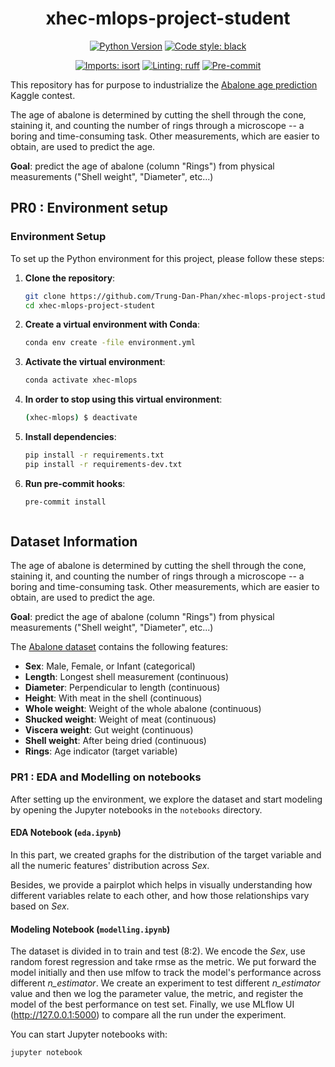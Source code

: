 <div align="center">

# xhec-mlops-project-student

[![Python Version](https://img.shields.io/badge/python-3.9%20%7C%203.10-blue.svg)]()
[![Code style: black](https://img.shields.io/badge/code%20style-black-000000.svg)](https://github.com/psf/black)


[![Imports: isort](https://img.shields.io/badge/%20imports-isort-%231674b1?style=flat&labelColor=ef8336)](https://pycqa.github.io/isort/)
[![Linting: ruff](https://img.shields.io/endpoint?url=https://raw.githubusercontent.com/charliermarsh/ruff/main/assets/badge/v2.json)](https://github.com/astral-sh/ruff)
[![Pre-commit](https://img.shields.io/badge/pre--commit-enabled-informational?logo=pre-commit&logoColor=white)](https://github.com/artefactory/xhec-mlops-project-student/blob/main/.pre-commit-config.yaml)
</div>

This repository has for purpose to industrialize the [Abalone age prediction](https://www.kaggle.com/datasets/rodolfomendes/abalone-dataset) Kaggle contest.



The age of abalone is determined by cutting the shell through the cone, staining it, and counting the number of rings through a microscope -- a boring and time-consuming task. Other measurements, which are easier to obtain, are used to predict the age.

**Goal**: predict the age of abalone (column "Rings") from physical measurements ("Shell weight", "Diameter", etc...)

## PR0 : Environment setup
### Environment Setup
To set up the Python environment for this project, please follow these steps:
1. **Clone the repository**:
   ```bash
   git clone https://github.com/Trung-Dan-Phan/xhec-mlops-project-student
   cd xhec-mlops-project-student
2. **Create a virtual environment with Conda**:
   ```bash
   conda env create -file environment.yml
3. **Activate the virtual environment**:
    ```bash
    conda activate xhec-mlops
4. **In order to stop using this virtual environment**:
    ```bash
    (xhec-mlops) $ deactivate
5. **Install dependencies**:
    ```bash
    pip install -r requirements.txt
    pip install -r requirements-dev.txt
6. **Run pre-commit hooks**:
    ```bash
    pre-commit install



## Dataset Information

The age of abalone is determined by cutting the shell through the cone, staining it, and counting the number of rings through a microscope -- a boring and time-consuming task. Other measurements, which are easier to obtain, are used to predict the age.

**Goal**: predict the age of abalone (column "Rings") from physical measurements ("Shell weight", "Diameter", etc...)

The [Abalone dataset](https://www.kaggle.com/datasets/rodolfomendes/abalone-dataset) contains the following features:

- **Sex**: Male, Female, or Infant (categorical)
- **Length**: Longest shell measurement (continuous)
- **Diameter**: Perpendicular to length (continuous)
- **Height**: With meat in the shell (continuous)
- **Whole weight**: Weight of the whole abalone (continuous)
- **Shucked weight**: Weight of meat (continuous)
- **Viscera weight**: Gut weight (continuous)
- **Shell weight**: After being dried (continuous)
- **Rings**: Age indicator (target variable)

### PR1 : EDA and Modelling on notebooks 

After setting up the environment, we explore the dataset and start modeling by opening the Jupyter notebooks in the `notebooks` directory. 

#### EDA Notebook (`eda.ipynb`)
   In this part, we created graphs for the distribution of the target variable and all the numeric features' distribution across *Sex*.  
  
   Besides, we provide a pairplot which helps in visually understanding how different variables relate to each other, and how those relationships vary based on *Sex*.


#### Modeling Notebook (`modelling.ipynb`)
   The dataset is divided in to train and test (8:2). We encode the *Sex*, use random forest regression and take rmse as the metric. We put forward the model initially and then use mlfow to track the model's performance across different *n_estimator*. We create an experiment to test different *n_estimator* value and then we log the parameter value, the metric, and register the model of the best performance on test set. Finally, we use MLflow UI (http://127.0.0.1:5000) to compare all the run under the experiment.

You can start Jupyter notebooks with:

```bash
jupyter notebook
```
